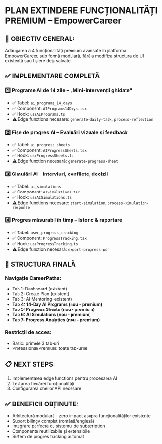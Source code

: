 # PLAN EXTINDERE FUNCȚIONALITĂȚI PREMIUM – EmpowerCareer

## 🧠 OBIECTIV GENERAL:
Adăugarea a 4 funcționalități premium avansate în platforma EmpowerCareer, sub formă modulară, fără a modifica structura de UI existentă sau fișiere deja salvate.

## ✅ IMPLEMENTARE COMPLETĂ

### 1️⃣ Programe AI de 14 zile – „Mini-intervenții ghidate"
- ✅ Tabel: `ai_programs_14_days`
- ✅ Component: `AIPrograms14Days.tsx`
- ✅ Hook: `useAIPrograms.ts`
- ⚠️ Edge functions necesare: `generate-daily-task`, `process-reflection`

### 2️⃣ Fișe de progres AI – Evaluări vizuale și feedback
- ✅ Tabel: `ai_progress_sheets`
- ✅ Component: `AIProgressSheets.tsx`
- ✅ Hook: `useProgressSheets.ts`
- ⚠️ Edge function necesară: `generate-progress-sheet`

### 3️⃣ Simulări AI – Interviuri, conflicte, decizii
- ✅ Tabel: `ai_simulations`
- ✅ Component: `AISimulations.tsx`
- ✅ Hook: `useAISimulations.ts`
- ⚠️ Edge functions necesare: `start-simulation`, `process-simulation-response`

### 4️⃣ Progres măsurabil în timp – Istoric & raportare
- ✅ Tabel: `user_progress_tracking`
- ✅ Component: `ProgressTracking.tsx`
- ✅ Hook: `useProgressTracking.ts`
- ⚠️ Edge function necesară: `export-progress-pdf`

## 🎯 STRUCTURA FINALĂ

### Navigație CareerPaths:
- Tab 1: Dashboard (existent)
- Tab 2: Create Plan (existent)
- Tab 3: AI Mentoring (existent)
- **Tab 4: 14-Day AI Programs (nou - premium)**
- **Tab 5: Progress Sheets (nou - premium)**
- **Tab 6: AI Simulations (nou - premium)**
- **Tab 7: Progress Analytics (nou - premium)**

### Restricții de acces:
- Basic: primele 3 tab-uri
- Professional/Premium: toate tab-urile

## 📋 NEXT STEPS:
1. Implementarea edge functions pentru procesarea AI
2. Testarea fiecărei funcționalități
3. Configurarea cheilor API necesare

## ✅ BENEFICII OBȚINUTE:
- Arhitectură modulară - zero impact asupra funcționalităților existente
- Suport bilingv complet (română/engleză)
- Integrare perfectă cu sistemul de subscription
- Componente reutilizabile și extensibile
- Sistem de progres tracking automat